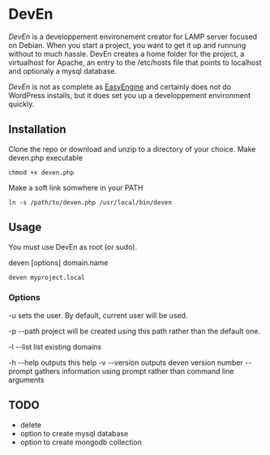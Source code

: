 # DevEn

_DevEn_ is a developpement environement creator for LAMP server focused on Debian.
When you start a project, you want to get it up and runnung without to much hassle.
DevEn creates a home folder for the project, a virtualhost for Apache, an entry to
the /etc/hosts file that points to localhost and optionaly a mysql database.

_DevEn_ is not as complete as [EasyEngine](https://rtcamp.com/easyengine/) and certainly
does not do WordPress installs, but it does set you up a developpement environment
quickly.

## Installation

Clone the repo or download and unzip to a directory of your choice. Make deven.php
executable

``
chmod +x deven.php
``

Make a soft link somwhere in your PATH

``
ln -s /path/to/deven.php /usr/local/bin/deven
``

## Usage

You must use DevEn as root (or sudo).

deven [options] domain.name

``
deven myproject.local
``

### Options

 -u sets the user. By default, current user will be used.

 -p --path project will be created using this path rather than the default one.

 -l --list list existing domains 



 -h --help outputs this help
 -v --version outputs deven version number
 --prompt gathers information using prompt rather than command line arguments


## TODO

- delete
- option to create mysql database
- option to create mongodb collection
